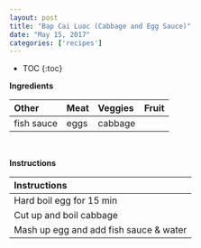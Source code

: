 ```yaml
---
layout: post
title: "Bap Cai Luoc (Cabbage and Egg Sauce)"
date: "May 15, 2017"
categories: ['recipes']
---
```


* TOC
{:toc}





**Ingredients**

<table class = "presenttab">
 <thead>
  <tr>
   <th style="text-align:left;"> Other </th>
   <th style="text-align:left;"> Meat </th>
   <th style="text-align:left;"> Veggies </th>
   <th style="text-align:left;"> Fruit </th>
  </tr>
 </thead>
<tbody>
  <tr>
   <td style="text-align:left;"> fish sauce </td>
   <td style="text-align:left;"> eggs </td>
   <td style="text-align:left;"> cabbage </td>
   <td style="text-align:left;">  </td>
  </tr>
</tbody>
</table>

<br>

**Instructions**

<table class = "presenttabnoh">
 <thead>
  <tr>
   <th style="text-align:left;"> Instructions </th>
  </tr>
 </thead>
<tbody>
  <tr>
   <td style="text-align:left;"> Hard boil egg for 15 min </td>
  </tr>
  <tr>
   <td style="text-align:left;"> Cut up and boil cabbage </td>
  </tr>
  <tr>
   <td style="text-align:left;"> Mash up egg and add fish sauce &amp; water </td>
  </tr>
</tbody>
</table>

